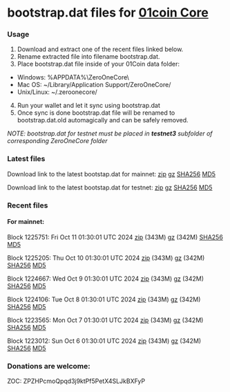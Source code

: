 # bootstrap.dat files for [01coin Core](https://01coin.io)

### Usage

1. Download and extract one of the recent files linked below.
2. Rename extracted file into filename bootstrap.dat.
3. Place bootstrap.dat file inside of your 01Coin data folder:
 - Windows: %APPDATA%\ZeroOneCore\
 - Mac OS: ~/Library/Application Support/ZeroOneCore/
 - Unix/Linux: ~/.zeroonecore/
4. Run your wallet and let it sync using bootstrap.dat
5. Once sync is done bootstrap.dat file will be renamed to bootstrap.dat.old automagically and can be safely removed.

_NOTE: bootstrap.dat for testnet must be placed in **testnet3** subfolder of corresponding ZeroOneCore folder_

### Latest files
Download link to the latest bootstap.dat for mainnet: [zip](https://files.01coin.io/mainnet/bootstrap.dat.zip) [gz](https://files.01coin.io/mainnet/bootstrap.dat.tar.gz) [SHA256](https://files.01coin.io/mainnet/sha256.txt) [MD5](https://files.01coin.io/mainnet/md5.txt)

Download link to the latest bootstap.dat for testnet: [zip](https://files.01coin.io/testnet/bootstrap.dat.zip) [gz](https://files.01coin.io/testnet/bootstrap.dat.tar.gz) [SHA256](https://files.01coin.io/testnet/sha256.txt) [MD5](https://files.01coin.io/testnet/md5.txt)

### Recent files

#### For mainnet:

Block 1225751: Fri Oct 11 01:30:01 UTC 2024 [zip](https://files.01coin.io/mainnet/2024-10-11/bootstrap.dat.zip) (343M) [gz](https://files.01coin.io/mainnet/2024-10-11/bootstrap.dat.tar.gz) (342M) [SHA256](https://files.01coin.io/mainnet/2024-10-11/sha256.txt) [MD5](https://files.01coin.io/mainnet/2024-10-11/md5.txt)

Block 1225205: Thu Oct 10 01:30:01 UTC 2024 [zip](https://files.01coin.io/mainnet/2024-10-10/bootstrap.dat.zip) (343M) [gz](https://files.01coin.io/mainnet/2024-10-10/bootstrap.dat.tar.gz) (342M) [SHA256](https://files.01coin.io/mainnet/2024-10-10/sha256.txt) [MD5](https://files.01coin.io/mainnet/2024-10-10/md5.txt)

Block 1224667: Wed Oct  9 01:30:01 UTC 2024 [zip](https://files.01coin.io/mainnet/2024-10-09/bootstrap.dat.zip) (343M) [gz](https://files.01coin.io/mainnet/2024-10-09/bootstrap.dat.tar.gz) (342M) [SHA256](https://files.01coin.io/mainnet/2024-10-09/sha256.txt) [MD5](https://files.01coin.io/mainnet/2024-10-09/md5.txt)

Block 1224106: Tue Oct  8 01:30:01 UTC 2024 [zip](https://files.01coin.io/mainnet/2024-10-08/bootstrap.dat.zip) (343M) [gz](https://files.01coin.io/mainnet/2024-10-08/bootstrap.dat.tar.gz) (342M) [SHA256](https://files.01coin.io/mainnet/2024-10-08/sha256.txt) [MD5](https://files.01coin.io/mainnet/2024-10-08/md5.txt)

Block 1223565: Mon Oct  7 01:30:01 UTC 2024 [zip](https://files.01coin.io/mainnet/2024-10-07/bootstrap.dat.zip) (343M) [gz](https://files.01coin.io/mainnet/2024-10-07/bootstrap.dat.tar.gz) (342M) [SHA256](https://files.01coin.io/mainnet/2024-10-07/sha256.txt) [MD5](https://files.01coin.io/mainnet/2024-10-07/md5.txt)

Block 1223012: Sun Oct  6 01:30:01 UTC 2024 [zip](https://files.01coin.io/mainnet/2024-10-06/bootstrap.dat.zip) (343M) [gz](https://files.01coin.io/mainnet/2024-10-06/bootstrap.dat.tar.gz) (342M) [SHA256](https://files.01coin.io/mainnet/2024-10-06/sha256.txt) [MD5](https://files.01coin.io/mainnet/2024-10-06/md5.txt)


### Donations are welcome:

ZOC: ZPZHPcmoQpqd3j9ktPf5PetX4SLJkBXFyP
